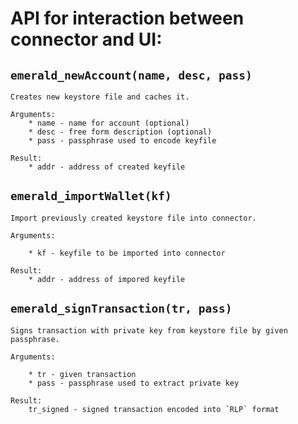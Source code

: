 # API for interaction between connector and UI:

## `emerald_newAccount(name, desc, pass)`

    Creates new keystore file and caches it.

    Arguments:
        * name - name for account (optional)
        * desc - free form description (optional)
        * pass - passphrase used to encode keyfile

    Result:
        * addr - address of created keyfile

## `emerald_importWallet(kf)`

    Import previously created keystore file into connector.

    Arguments:

        * kf - keyfile to be imported into connector

    Result:
        * addr - address of impored keyfile


## `emerald_signTransaction(tr, pass)`

    Signs transaction with private key from keystore file by given passphrase.

    Arguments:

        * tr - given transaction
        * pass - passphrase used to extract private key

    Result:
        tr_signed - signed transaction encoded into `RLP` format

